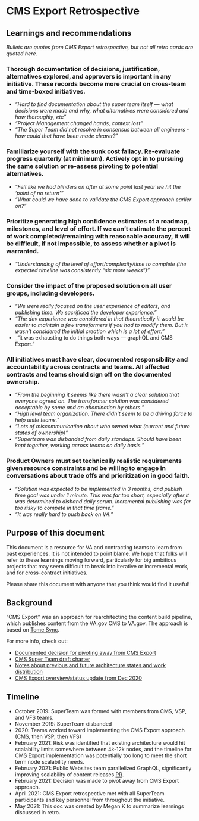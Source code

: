 # CMS Export Retrospective 

## Learnings and recommendations 

_Bullets are quotes from CMS Export retrospective, but not all retro cards are quoted here._

### Thorough documentation of decisions, justification, alternatives explored, and approvers is important in any initiative. These records become more crucial on cross-team and time-boxed initiatives.

* _“Hard to find documentation about the super team itself — what decisions were made and why, what alternatives were considered and how thoroughly, etc”_
* _“Project Management changed hands, context lost”_
* _“The Super Team did not resolve in consensus between all engineers - how could that have been made clearer?_”

### Familiarize yourself with the sunk cost fallacy. Re-evaluate progress quarterly (at minimum). Actively opt in to pursuing the same solution or re-assess pivoting to potential alternatives.

* _“Felt like we had blinders on after at some point last year we hit the ‘point of no return’”_
* _“What could we have done to validate the CMS Export approach earlier on?”_

### Prioritize generating high confidence estimates of a roadmap, milestones, and level of effort. If we can’t estimate the percent of work completed/remaining with reasonable accuracy, it will be difficult, if not impossible, to assess whether a pivot is warranted.

* _“Understanding of the level of effort/complexity/time to complete (the expected timeline was consistently “six more weeks”)”_

### Consider the impact of the proposed solution on all user groups, including developers.

* _“We were really focused on the user experience of editors, and publishing time. We sacrificed the developer experience.”_
* _“The dev experience was considered in that theoretically it would be easier to maintain a few transformers if you had to modify them. But it wasn’t considered the initial creation which is a lot of effort.”_
* _“it was exhausting to do things both ways — graphQL and CMS Export.”

### All initiatives must have clear, documented responsibility and accountability across contracts and teams. All affected contracts and teams should sign off on the documented ownership.

* _“From the beginning it seems like there wasn’t a clear solution that everyone agreed on. The transformer solution was considered acceptable by some and an abomination by others.”_
* _“High level team organization. There didn’t seem to be a driving force to help unite teams.”_
* _“Lots of miscommunication about who owned what (current and future states of ownership)”_
* _“Superteam was disbanded from daily standups. Should have been kept together, working across teams on daily basis.”_

### Product Owners must set technically realistic requirements given resource constraints and be willing to engage in conversations about trade offs and prioritization in good faith.

* _“Solution was expected to be implemented in 3 months, and publish time goal was under 1 minute. This was far too short, especially after it was determined to disband daily scrum. Incremental publishing was far too risky to compete in that time frame.”_
* _“It was really hard to push back on VA.”_

## Purpose of this document

This document is a resource for VA and contracting teams to learn from past experiences. It is not intended to point blame. We hope that folks will refer to these learnings moving forward, particularly for big ambitious projects that may seem difficult to break into iterative or incremental work, and for cross-contract initiatives. 

Please share this document with anyone that you think would find it useful!

## Background 

“CMS Export” was an approach for rearchitecting the content build pipeline, which publishes content from the VA.gov CMS to VA.gov. The approach is based on [Tome Sync](https://tome.fyi/docs/sub-modules/). 

For more info, check out: 

* [Documented decision for pivoting away from CMS Export](https://github.com/department-of-veterans-affairs/va.gov-team/issues/20165)
* [CMS Super Team draft charter](https://github.com/department-of-veterans-affairs/va.gov-team/blob/master/products/platform/cms-metalsmith-build/2019-11-superteam-draft-charter.md)
* [Notes about previous and future architecture states and work distribution](https://github.com/department-of-veterans-affairs/va.gov-team/blob/master/products/platform/cms-metalsmith-build/2020-01-drupal-publishing-current-future-states.md) 
* [CMS Export overview/status update from Dec 2020](https://vfs.atlassian.net/l/c/0T4A217E) 

## Timeline 

* October 2019: SuperTeam was formed with members from CMS, VSP, and VFS teams.
* November 2019: SuperTeam disbanded
* 2020: Teams worked toward implementing the CMS Export approach (CMS, then VSP, then VFS)
* February 2021: Risk was identified that existing architecture would hit scalability limits somewhere between 4k-12k nodes, and the timeline for CMS Export implementation was potentially too long to meet the short term node scalability needs.
* February 2021: Public Websites team parallelized GraphQL, significantly improving scalability of content releases [PR](https://github.com/department-of-veterans-affairs/vets-website/pull/15974).
* February 2021: Decision was made to pivot away from CMS Export approach. 
* April 2021: CMS Export retrospective met with all SuperTeam participants and key personnel from throughout the initiative.
* May 2021: This doc was created by Megan K to summarize learnings discussed in retro.
